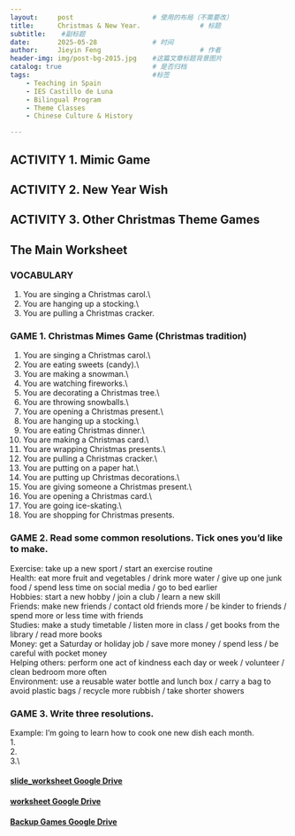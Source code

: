 ```yaml
---
layout:     post   				    # 使用的布局（不需要改）
title:      Christmas & New Year. 				# 标题 
subtitle:    #副标题
date:       2025-05-28 				# 时间
author:     Jieyin Feng 						# 作者
header-img: img/post-bg-2015.jpg 	#这篇文章标题背景图片
catalog: true 						# 是否归档
tags:								#标签
    - Teaching in Spain 
    - IES Castillo de Luna
    - Bilingual Program
    - Theme Classes
    - Chinese Culture & History

---
```


## ACTIVITY 1. Mimic Game
## ACTIVITY 2. New Year Wish
## ACTIVITY 3. Other Christmas Theme Games

## The Main Worksheet
### VOCABULARY
1. You are singing a Christmas carol.\
2. You are hanging up a stocking.\
3. You are pulling a Christmas cracker.

### GAME 1. Christmas Mimes Game (Christmas tradition)
1. You are singing a Christmas carol.\
2. You are eating sweets (candy).\
3. You are making a snowman.\
4. You are watching fireworks.\
5. You are decorating a Christmas tree.\
6. You are throwing snowballs.\
7. You are opening a Christmas present.\
8. You are hanging up a stocking.\
9. You are eating Christmas dinner.\
10. You are making a Christmas card.\
11. You are wrapping Christmas presents.\
12. You are pulling a Christmas cracker.\
13. You are putting on a paper hat.\
14. You are putting up Christmas decorations.\
15. You are giving someone a Christmas present.\
16. You are opening a Christmas card.\
17. You are going ice-skating.\
18. You are shopping for Christmas presents.

### GAME 2. Read some common resolutions. Tick ones you’d like to make. 
Exercise: take up a new sport / start an exercise routine\
Health: eat more fruit and vegetables / drink more water / give up one junk food / spend less time on social media / go to bed earlier\
Hobbies: start a new hobby / join a club / learn a new skill \
Friends: make new friends / contact old friends more / be kinder to friends / spend more or less time with friends\
Studies: make a study timetable / listen more in class / get books from the library / read more books\
Money: get a Saturday or holiday job / save more money / spend less / be careful with pocket money \
Helping others: perform one act of kindness each day or week / volunteer / clean bedroom more often\
Environment: use a reusable water bottle and lunch box / carry a bag to avoid plastic bags / recycle more rubbish / take shorter showers

### GAME 3. Write three resolutions.
Example: I’m going to learn how to cook one new dish each month. \
1.\
2.\
3.\

#### [slide_worksheet Google Drive](https://drive.google.com/drive/folders/1PrkPsI0E1pp7mckul-pcPlKcgPZcTPoK?usp=drive_link)
#### [worksheet Google Drive](https://docs.google.com/document/d/1Gbvo4_a6EDCBWfa-4MR2lE9Gcz9XAsLh/edit?usp=sharing&ouid=103086183032334531092&rtpof=true&sd=true)
#### [Backup Games Google Drive](https://docs.google.com/document/d/1gDmVfNggXlQPHRDw9MHMF0QNOvyRR895/edit?usp=sharing&ouid=103086183032334531092&rtpof=true&sd=true)

